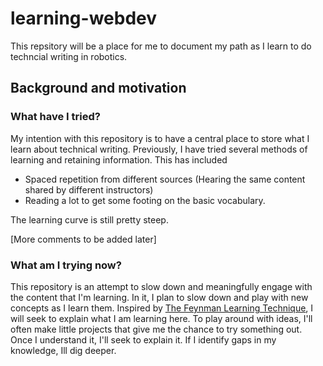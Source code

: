 # learning-webdev

This repsitory will be a place for me to document my path as I learn to do techncial writing in robotics.

## Background and motivation

### What have I tried?

My intention with this repository is to have a central place to store what I
learn about technical writing. Previously, I have tried several methods of learning and
retaining information. This has included

- Spaced repetition from different sources (Hearing the same content shared by different instructors)
- Reading a lot to get some footing on the basic vocabulary.

The learning curve is still pretty steep.

[More comments to be added later] 

### What am I trying now?

This repository is an attempt to slow down and meaningfully engage with the
content that I'm learning. In it, I plan to slow down and play with new concepts
as I learn them. Inspired by
[The Feynman Learning Technique](https://fs.blog/2021/02/feynman-learning-technique/),
I will seek to explain what I am learning here. To play around with ideas, I'll
often make little projects that give me the chance to try something out. Once I
understand it, I'll seek to explain it. If I identify gaps in my knowledge, Ill
dig deeper.
